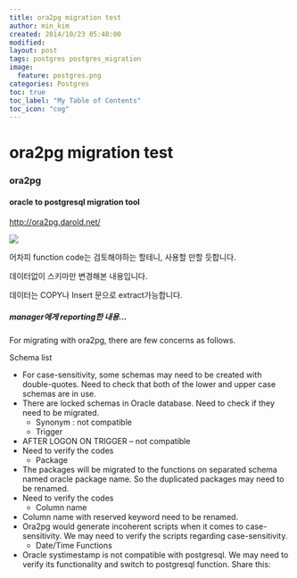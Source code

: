 ```yaml
---
title: ora2pg migration test
author: min_kim
created: 2014/10/23 05:48:00
modified:
layout: post
tags: postgres postgres_migration
image:
  feature: postgres.png
categories: Postgres
toc: true
toc_label: "My Table of Contents"
toc_icon: "cog"
---
```



# ora2pg migration test

### ora2pg

#### oracle to postgresql migration tool  
<http://ora2pg.darold.net/>

![]({{site_url}}/uploads/ora2pg1.jpg)



어차피 function code는 검토해야하는 할테니, 사용할 만할 듯합니다.

데이터없이 스키마만 변경해본 내용입니다.

데이터는 COPY나 Insert 문으로 extract가능합니다.




##### manager에게 reporting한 내용...


For migrating with ora2pg, there are few concerns as follows.

Schema list
* For case-sensitivity, some schemas may need to be created with double-quotes. Need to check that both of the lower and upper case schemas are in use.
* There are locked schemas in Oracle database. Need to check if they need to be migrated.
  * Synonym : not compatible
  * Trigger
* AFTER LOGON ON TRIGGER – not compatible
* Need to verify the codes
  * Package
* The packages will be migrated to the functions on separated schema named oracle package name. So the duplicated packages  may need to be renamed.
* Need to verify the codes
  * Column name
* Column name with reserved keyword need to be renamed.
* Ora2pg would generate incoherent scripts when it comes to case-sensitivity. We may need to verify the scripts regarding case-sensitivity.
  * Date/Time Functions
* Oracle systimestamp is not compatible with postgresql. We may need to verify its functionality and switch to postgresql function.
Share this:
